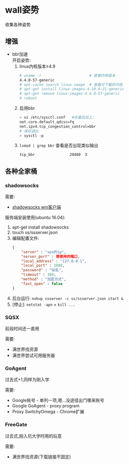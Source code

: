 # wall姿势

收集各种姿势

## 增强

* bbr加速  
    开启姿势:
    1. linux内核版本≥4.9
        ```bash
        # uname -r                      # 查看内核版本
        4.4.0-57-generic
        # apt-cache search linux-image  # 查看可下载的内核
        # apt-get install linux-images-4.10.0-21-generic
        # apt-get remove linux-images-4.4.0-57-generic
        # reboot
        ```
    2. 启用bbr
        ```bash
        > vi /etc/sysctl.conf   #在最后加上:
        net.core.default_qdisc=fq
        net.ipv4.tcp_congestion_control=bbr
        # 保存退出
        > sysctl -p
        ```
    3. `lsmod | grep bbr` 查看是否出现类似输出
        ```bash
        tcp_bbr                20480  3
        ```

## 各种全家桶

### shadowsocks

需要:

* [shadowsocks win客户端](https://github.com/shadowsocks/shadowsocks-windows)

服务端安装使用(ubuntu 16.04):

1. apt-get install shadowsocks
2. touch ss/ssserver.json
3. 编辑配置文件:
    ```json
    {
        "server" : "vps的ip",
        "server_port" : 想使用的端口,
        "local_address" : "127.0.0.1",
        "local_port" : 1080,
        "password" : "如名",
        "timeout" : 300,
        "method" : "加密方式",
        "fast_open" : false
    }
    ```
4. 后台运行: `nohup ssserver -c ss/ssserver.json start &`
5. [停止]: `netstat -apn` + `kill ...`

### SQSX

前段时间还一直用

需要:

* 满世界找资源
* 满世界尝试可用服务器

### GoAgent

过去式+1,同样为刚入学

需要:  

* Google账号 - 单列一项,嗯...没途径出门哪来账号
* Google GoAgent - proxy program
* Proxy SwitchyOmega - Chrome扩展

### FreeGate

过去式,刚入坑大学时用的玩意

需要:

* 满世界找资源(下载链接不固定)
